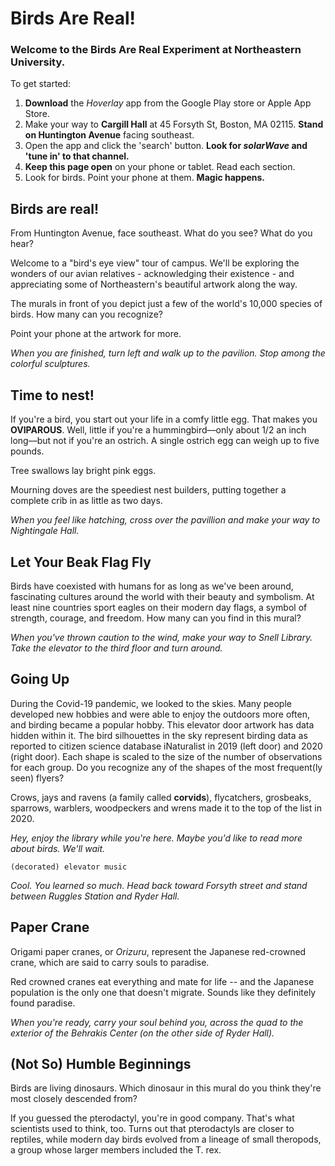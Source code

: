 
# Birds Are Real!

### Welcome to the Birds Are Real Experiment at Northeastern University.

To get started:

1.  **Download** the _Hoverlay_ app from the Google Play store or Apple App Store.
2.  Make your way to **Cargill Hall** at 45 Forsyth St, Boston, MA 02115. **Stand on Huntington Avenue** facing southeast.
3.  Open the app and click the 'search' button. **Look for _solarWave_ and 'tune in' to that channel.**
4.  **Keep this page open** on your phone or tablet. Read each section.
5.  Look for birds. Point your phone at them. **Magic happens.**



## Birds are real!
From Huntington Avenue, face southeast. What do you see? What do you hear?

Welcome to a "bird's eye view" tour of campus. We'll be exploring the wonders of our avian relatives - acknowledging their existence - and appreciating some of Northeastern's beautiful artwork along the way.

The murals in front of you depict just a few of the world's 10,000 species of birds. How many can you recognize?

Point your phone at the artwork for more.

_When you are finished, turn left and walk up to the pavilion. Stop among the colorful sculptures._


## Time to nest!
If you're a bird, you start out your life in a comfy little egg. That makes you **OVIPAROUS**. Well, little if you're a hummingbird––only about 1/2 an inch long––but not if you're an ostrich. A single ostrich egg can weigh up to five pounds.

Tree swallows lay bright pink eggs.

Mourning doves are the speediest nest builders, putting together a complete crib in as little as two days. 

_When you feel like hatching, cross over the pavillion and make your way to Nightingale Hall._

## Let Your Beak Flag Fly
Birds have coexisted with humans for as long as we've been around, fascinating cultures around the world with their beauty and symbolism. At least nine countries sport eagles on their modern day flags, a symbol of strength, courage, and freedom. How many can you find in this mural?

_When you've thrown caution to the wind, make your way to Snell Library. Take the elevator to the third floor and turn around._

## Going Up
During the Covid-19 pandemic, we looked to the skies. Many people developed new hobbies and were able to enjoy the outdoors more often, and birding became a popular hobby. This elevator door artwork has data hidden within it. The bird silhouettes in the sky represent birding data as reported to citizen science database iNaturalist in 2019 (left door) and 2020 (right door). Each shape is scaled to the size of the number of observations for each group. Do you recognize any of the shapes of the most frequent(ly seen) flyers?

Crows, jays and ravens (a family called **corvids**), flycatchers, grosbeaks, sparrows, warblers, woodpeckers and wrens made it to the top of the list in 2020.

_Hey, enjoy the library while you're here. Maybe you'd like to read more about birds. We'll wait._

```(decorated) elevator music```

_Cool. You learned so much. Head back toward Forsyth street and stand between Ruggles Station and Ryder Hall._

## Paper Crane
Origami paper cranes, or _Orizuru_, represent the Japanese red-crowned crane, which are said to carry souls to paradise. 

Red crowned cranes eat everything and mate for life -- and the Japanese population is the only one that doesn't migrate. Sounds like they definitely found paradise.

_When you're ready, carry your soul behind you, across the quad to the exterior of the Behrakis Center (on the other side of Ryder Hall)._

## (Not So) Humble Beginnings

Birds are living dinosaurs. Which dinosaur in this mural do you think they're most closely descended from?

If you guessed the pterodactyl, you're in good company. That's what scientists used to think, too. Turns out that pterodactyls are closer to reptiles, while modern day birds evolved from a lineage of small theropods, a group whose larger members included the T. rex.

